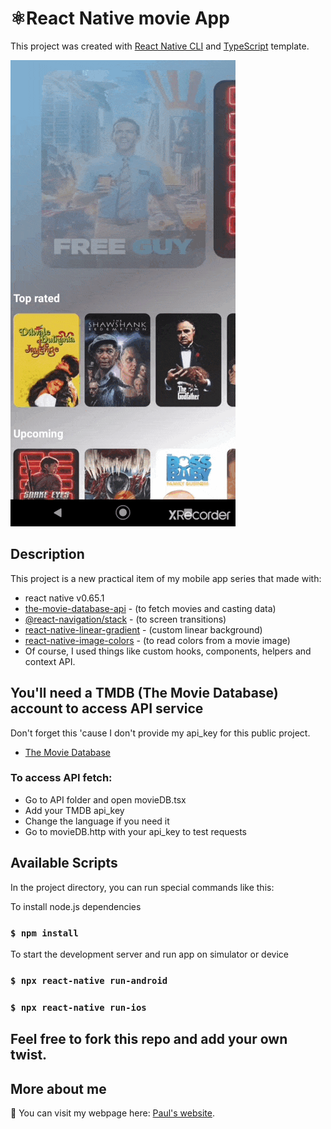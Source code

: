 # ⚛️React Native movie App

This project was created with [React Native CLI](https://reactnative.dev/) and [TypeScript](https://www.typescriptlang.org/) template.

![MovieApp](https://github.com/Parterdev/react-native-movie-app/blob/master/movieApp.gif)

## Description
This project is a new practical item of my mobile app series that made with:
 - react native v0.65.1
 - [the-movie-database-api](https://www.themoviedb.org/) - (to fetch movies and casting data)
 - [@react-navigation/stack](https://reactnavigation.org/docs/stack-navigator/) - (to screen transitions)
 - [react-native-linear-gradient](https://github.com/react-native-linear-gradient/react-native-linear-gradient) - (custom linear background)
 - [react-native-image-colors](https://github.com/osamaqarem/react-native-image-colors) - (to read colors from a movie image)
 - Of course, I used things like custom hooks, components, helpers and context API. 

## You'll need a TMDB (The Movie Database) account to access API service
Don't forget this 'cause I don't provide my api_key for this public project.
  - [The Movie Database](https://www.themoviedb.org/)

### To access API fetch: 
- Go to API folder and open movieDB.tsx
- Add your TMDB api_key
- Change the language if you need it
- Go to movieDB.http with your api_key to test requests 

## Available Scripts

In the project directory, you can run special commands like this:

To install node.js dependencies 
### `$ npm install`

To start the development server and run app on simulator or device
### `$ npx react-native run-android`

### `$ npx react-native run-ios`


## Feel free to fork this repo and add your own twist.


## More about me

👋 You can visit my webpage here: [Paul's website](https://paul-teran.com/).


